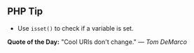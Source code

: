 ## PHP Tip
- Use `isset()` to check if a variable is set.  

**Quote of the Day:** "Cool URIs don't change." — *Tom DeMarco*  
